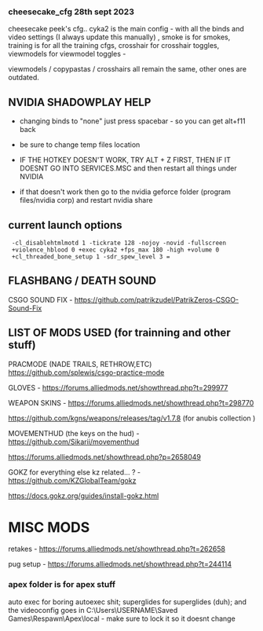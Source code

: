 ### cheesecake_cfg  28th sept 2023
cheesecake peek's cfg.. cyka2 is the main config - with all the binds and video settings (I always update this manually) ,
smoke is for smokes, training is for all the training cfgs, crosshair for crosshair toggles, viewmodels for viewmodel toggles -

viewmodels / copypastas / crosshairs all remain the same, other ones are outdated.

## NVIDIA SHADOWPLAY HELP

- changing binds to "none" just press spacebar - so you can get alt+f11 back
  
  
- be sure to change temp files location
  

- IF THE HOTKEY DOESN'T WORK, TRY ALT + Z FIRST, THEN IF IT DOESNT GO INTO SERVICES.MSC and then restart all things under NVIDIA
  
- if that doesn't work then go to the nvidia geforce folder (program files/nvidia corp) and restart nvidia share


## current launch options 
     -cl_disablehtmlmotd 1 -tickrate 128 -nojoy -novid -fullscreen 
     +violence_hblood 0 +exec cyka2 +fps_max 180 -high +volume 0 
     +cl_threaded_bone_setup 1 -sdr_spew_level 3 =

## FLASHBANG / DEATH SOUND
CSGO SOUND FIX - https://github.com/patrikzudel/PatrikZeros-CSGO-Sound-Fix

##  LIST OF MODS USED (for trainning and other stuff) 

PRACMODE (NADE TRAILS, RETHROW,ETC) https://github.com/splewis/csgo-practice-mode

GLOVES - https://forums.alliedmods.net/showthread.php?t=299977 

WEAPON SKINS - https://forums.alliedmods.net/showthread.php?t=298770

https://github.com/kgns/weapons/releases/tag/v1.7.8 (for anubis collection )

MOVEMENTHUD (the keys on the hud) - https://github.com/Sikarii/movementhud

https://forums.alliedmods.net/showthread.php?p=2658049

GOKZ for everything else kz related... ? - https://github.com/KZGlobalTeam/gokz

https://docs.gokz.org/guides/install-gokz.html

# MISC MODS
retakes - https://forums.alliedmods.net/showthread.php?t=262658

pug setup - https://forums.alliedmods.net/showthread.php?t=244114


### apex folder is for apex stuff

auto exec for boring autoexec shit; superglides for superglides (duh); and the videoconfig goes in C:\Users\USERNAME\Saved Games\Respawn\Apex\local - make sure to lock it so it doesnt change 

